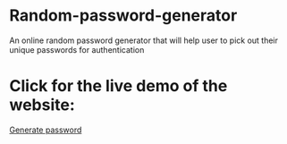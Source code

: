 # Random-password-generator
An online random password generator that will help user to pick out their unique passwords for authentication 


# Click for the live demo of the website: 
[Generate password ](https://mayank6787.github.io/Random-password-generator/)
